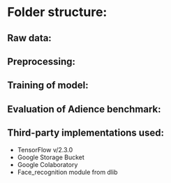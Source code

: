 # Folder structure:

## Raw data:

## Preprocessing:

## Training of model:

## Evaluation of Adience benchmark:


## Third-party implementations used:
- TensorFlow v/2.3.0
- Google Storage Bucket
- Google Colaboratory
- Face_recognition module from dlib
